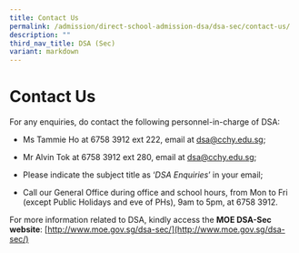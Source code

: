 ```yaml
---
title: Contact Us
permalink: /admission/direct-school-admission-dsa/dsa-sec/contact-us/
description: ""
third_nav_title: DSA (Sec)
variant: markdown
---
```

# **Contact Us**

For any enquiries, do contact the following personnel-in-charge of DSA:

*   Ms Tammie Ho at 6758 3912 ext 222, email at dsa@cchy.edu.sg;

*   Mr Alvin Tok at 6758 3912 ext 280, email at dsa@cchy.edu.sg;

*   Please indicate the subject title as ‘*DSA Enquiries*’ in your email;

*   Call our General Office during office and school hours, from Mon to Fri (except Public Holidays and eve of PHs), 9am to 5pm, at 6758 3912.

For more information related to DSA, kindly access the **MOE DSA-Sec website**: [http://www.moe.gov.sg/dsa-sec/](http://www.moe.gov.sg/dsa-sec/)
